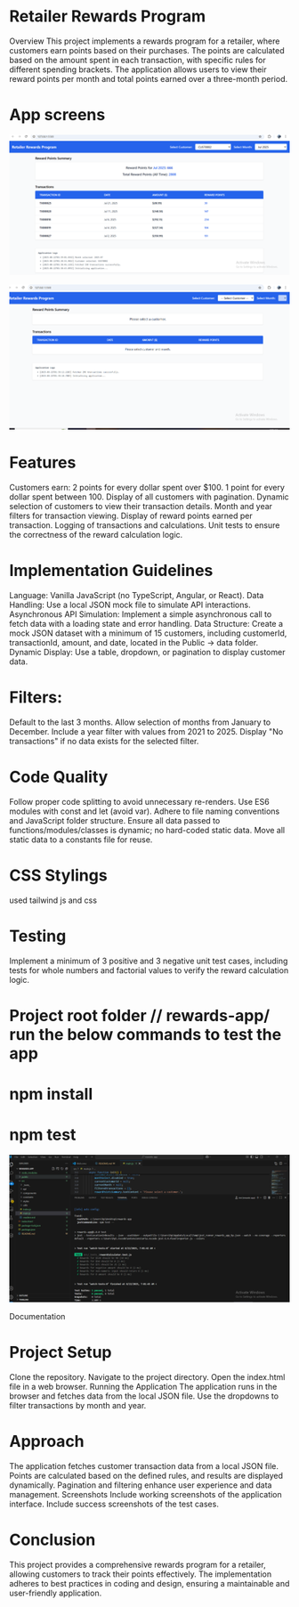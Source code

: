 # Retailer Rewards Program
Overview
This project implements a rewards program for a retailer, where customers earn points based on their purchases. The points are calculated based on the amount spent in each transaction, with specific rules for different spending brackets. The application allows users to view their reward points per month and total points earned over a three-month period.

# App screens
![alt text](Customer_selecttion_Withdata.PNG) 

![alt text](Home_screen.PNG)

# Features
Customers earn:
2 points for every dollar spent over $100.
1 point for every dollar spent between 
100.
Display of all customers with pagination.
Dynamic selection of customers to view their transaction details.
Month and year filters for transaction viewing.
Display of reward points earned per transaction.
Logging of transactions and calculations.
Unit tests to ensure the correctness of the reward calculation logic.

# Implementation Guidelines
Language: Vanilla JavaScript (no TypeScript, Angular, or React).
Data Handling: Use a local JSON mock file to simulate API interactions.
Asynchronous API Simulation: Implement a simple asynchronous call to fetch data with a loading state and error handling.
Data Structure: Create a mock JSON dataset with a minimum of 15 customers, including customerId, transactionId, amount, and date, located in the Public -> data folder.
Dynamic Display: Use a table, dropdown, or pagination to display customer data.

# Filters:
Default to the last 3 months.
Allow selection of months from January to December.
Include a year filter with values from 2021 to 2025.
Display "No transactions" if no data exists for the selected filter.

# Code Quality
Follow proper code splitting to avoid unnecessary re-renders.
Use ES6 modules with const and let (avoid var).
Adhere to file naming conventions and JavaScript folder structure.
Ensure all data passed to functions/modules/classes is dynamic; no hard-coded static data.
Move all static data to a constants file for reuse.

# CSS Stylings
 used tailwind js and css 
# Testing
Implement a minimum of 3 positive and 3 negative unit test cases, including tests for whole numbers and factorial values to verify the reward calculation logic. 
 # Project root folder // rewards-app/ run the below commands to test the app
 # npm install
 # npm test

 ![alt text](test.PNG)

Documentation
# Project Setup
Clone the repository.
Navigate to the project directory.
Open the index.html file in a web browser.
Running the Application
The application runs in the browser and fetches data from the local JSON file.
Use the dropdowns to filter transactions by month and year.

# Approach
The application fetches customer transaction data from a local JSON file.
Points are calculated based on the defined rules, and results are displayed dynamically.
Pagination and filtering enhance user experience and data management.
Screenshots
Include working screenshots of the application interface.
Include success screenshots of the test cases.

# Conclusion
This project provides a comprehensive rewards program for a retailer, allowing customers to track their points effectively. The implementation adheres to best practices in coding and design, ensuring a maintainable and user-friendly application.

